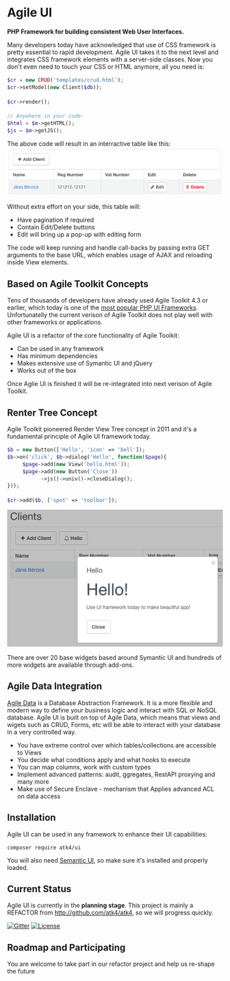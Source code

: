 # Agile UI

**PHP Framework for building consistent Web User Interfaces.**

Many developers today have acknowledged that use of CSS framework is pretty essential to rapid development. Agile UI takes it to the next level and integrates CSS framework elements with a server-side classes. Now you don't even need to touch your CSS or HTML anymore, all you need is:

``` php
$cr = new CRUD('templates/crud.html');
$cr->setModel(new Client($db));

$cr->render();

// Anywhere in your code:
$html = $m->getHTML();
$js = $m->getJS();
```

 The above code will result in an interractive table like this:![crud](docs/crud.png)

Without extra effort on your side, this table will:

- Have pagination if required
- Contain Edit/Delete buttons
- Edit will bring up a pop-up with editing form

The code will keep running and handle call-backs by passing extra GET arguments to the base URL, which enables usage of AJAX and reloading inside View elements.

## Based on Agile Toolkit Concepts

Tens of thousands of developers have already used Agile Toolkit 4.3 or earlier, which today is one of the [most popular PHP UI Frameworks](https://www.google.co.uk/search?q=php+ui+framework&ie=UTF-8&oe=UTF-8&gfe_rd=cr&ei=Na7iV8mbN8GBaK7Ju7AD). Unfortunatelly the current verison of Agile Toolkit does not play well with other frameworks or applications. 

Agile UI is a refactor of the core functionality of Agile Toolkit:

- Can be used in any framework
- Has minimum dependencies
- Makes extensive use of Symantic UI and jQuery
- Works out of the box

Once Aglie UI is finished it will be re-integrated into next verison of Agile Toolkit.

## Renter Tree Concept

Agile Toolkit pioneered Render View Tree concept in 2011 and it's a fundamental principle of Agile UI framework today.  

``` php
$b = new Button(['Hello', 'icon' => 'bell']);
$b->on('click', $b->dialog('Hello', function($page){
     $page->add(new View('hello.html'));
     $page->add(new Button('Close'))
           ->js()->univ()->closeDialog();
}));

$cr->add($b, ['spot' => 'toolbar']);
```

 ![crud2](docs/crud2.png)

There are over 20 base widgets based around Symantic UI and hundreds of more widgets are available through add-ons.

## Agile Data Integration

[Agile Data](https://git.io/ad) is a Database Abstraction Framework. It is a more flexible and modern way to define your business logic and interact with SQL or NoSQL database. Agile UI is built on top of Agile Data, which means that views and wigets such as CRUD, Forms, etc will be able to interact with your database in a very controlled way.

- You have extreme control over which tables/collections are accessible to Views
- You decide what conditions apply and what hooks to execute
- You can map columns, work with custom types
- Implement advanced patterns: audit, ggregates, RestAPI proxying and many more
- Make use of Secure Enclave - mechanism that Applies advanced ACL on data access

## Installation

Agile UI can be used in any framework to enhance their UI capabilities:

```
composer require atk4/ui
```

You will also need [Semantic UI](http://semantic-ui.com/introduction/getting-started.html), so make sure it's installed and properly loaded.

## Current Status

Agile UI is currently in the **planning stage**. This project is mainly a REFACTOR from http://github.com/atk4/atk4, so we will progress quickly.

[![Gitter](https://img.shields.io/gitter/room/atk4/atk4.svg?maxAge=2592000)](https://gitter.im/atk4/atk4?utm_source=badge&utm_medium=badge&utm_campaign=pr-badge&utm_content=badge) [![License](https://poser.pugx.org/atk4/ui/license)](https://packagist.org/packages/atk4/ui)



## Roadmap and Participating

You are welcome to take part in our refactor project and help us re-shape the future  